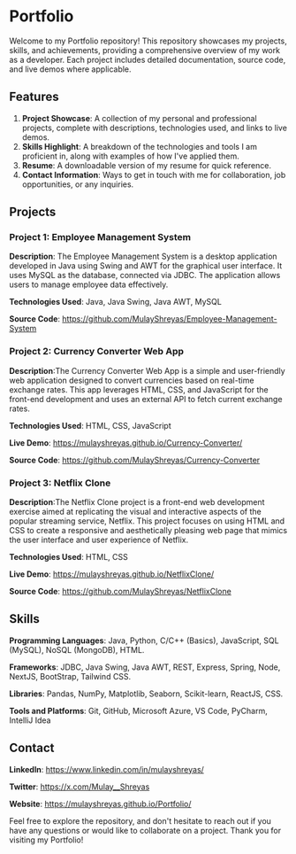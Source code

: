 # Portfolio
Welcome to my Portfolio repository! This repository showcases my projects, skills, and achievements, providing a comprehensive overview of my work as a developer. Each project includes detailed documentation, source code, and live demos where applicable.

## Features

  1) **Project Showcase**: A collection of my personal and professional projects, complete with descriptions, technologies used, and links to live demos.
  2) **Skills Highlight**: A breakdown of the technologies and tools I am proficient in, along with examples of how I've applied them.
  3) **Resume**: A downloadable version of my resume for quick reference.
  4) **Contact Information**: Ways to get in touch with me for collaboration, job opportunities, or any inquiries.

## Projects

 ### Project 1: Employee Management System

  **Description**: The Employee Management System is a desktop application developed in Java using Swing and AWT for the graphical user interface. It uses MySQL as the database, connected via JDBC. The application allows users to manage employee data effectively.
  
  **Technologies Used**: Java, Java Swing, Java AWT, MySQL
  
  **Source Code**: https://github.com/MulayShreyas/Employee-Management-System

  
### Project 2: Currency Converter Web App

  **Description**:The Currency Converter Web App is a simple and user-friendly web application designed to convert currencies based on real-time exchange rates. This app leverages HTML, CSS, and JavaScript for the front-end development and uses an external API to fetch current exchange rates. 
  
  **Technologies Used**: HTML, CSS, JavaScript
  
  **Live Demo**: https://mulayshreyas.github.io/Currency-Converter/
  
  **Source Code**: https://github.com/MulayShreyas/Currency-Converter

### Project 3: Netflix Clone

  **Description**:The Netflix Clone project is a front-end web development exercise aimed at replicating the visual and interactive aspects of the popular streaming service, Netflix. This project focuses on using HTML and CSS to create a responsive and aesthetically pleasing web page that mimics the user interface and user experience of Netflix.
  
  **Technologies Used**: HTML, CSS

  **Live Demo**: https://mulayshreyas.github.io/NetflixClone/
  
  **Source Code**: https://github.com/MulayShreyas/NetflixClone

## Skills

  **Programming Languages**: Java, Python, C/C++ (Basics), JavaScript, SQL (MySQL), NoSQL (MongoDB), HTML.
  
  **Frameworks**: JDBC, Java Swing, Java AWT, REST, Express, Spring, Node, NextJS, BootStrap, Tailwind CSS.

  **Libraries**: Pandas, NumPy, Matplotlib, Seaborn, Scikit-learn, ReactJS, CSS.
  
  **Tools and Platforms**: Git, GitHub, Microsoft Azure, VS Code, PyCharm, IntelliJ Idea


## Contact

  **LinkedIn**: https://www.linkedin.com/in/mulayshreyas/
  
  **Twitter**: https://x.com/Mulay__Shreyas
  
  **Website**: https://mulayshreyas.github.io/Portfolio/

Feel free to explore the repository, and don't hesitate to reach out if you have any questions or would like to collaborate on a project. Thank you for visiting my Portfolio!
